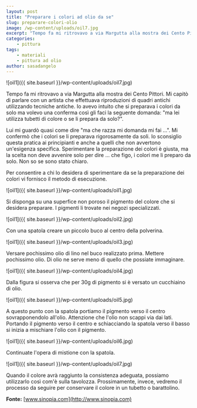 ```yaml
---
layout: post
title: "Preparare i colori ad olio da se"
slug: preparare-colori-olio
image: /wp-content/uploads/oil7.jpg
excerpt: "Tempo fa mi ritrovavo a via Margutta alla mostra dei Cento Pittori. Mi capitò di parlare con un artista che effettuava riproduzioni di quadri antichi"
categories:
    - pittura
tags:
    - materiali
    - pittura ad olio
author: sasadangelo
---
```


![oil1]({{ site.baseurl }}/wp-content/uploads/oil7.jpg) 

Tempo fa mi ritrovavo a via Margutta alla mostra dei Cento Pittori. Mi capitò di parlare con un artista che effettuava riproduzioni di quadri antichi utilizzando tecniche antiche. Io avevo intuito che si preparava i colori da solo ma volevo una conferma così gli faci la seguente domanda: "ma lei utilizza tubetti di colore o se li prepara da solo?".

Lui mi guardò quasi come dire "ma che razza mi domanda mi fai ...". Mi confermò che i colori se li preparava rigorosamente da soli. Io sconsiglio questa pratica ai principianti e anche a quelli che non avvertono un'esigenza specifica. Sperimentare la preparazione dei colori è giusta, ma la scelta non deve avvenire solo per dire ... che figo, i colori me li preparo da solo. Non so se sono stato chiaro.

Per consentire a chi lo desidera di sperimentare da se la preparazione dei colori vi fornisco il metodo di esecuzione. 

![oil1]({{ site.baseurl }}/wp-content/uploads/oil1.jpg)

Si disponga su una superfice non poroso il pigmento del colore che si desidera preparare. I pigmenti li trovate nei negozi specializzati. 

![oil1]({{ site.baseurl }}/wp-content/uploads/oil2.jpg)

Con una spatola creare un piccolo buco al centro della polverina. 

![oil1]({{ site.baseurl }}/wp-content/uploads/oil3.jpg)

Versare pochissimo olio di lino nel buco realizzato prima. Mettere pochissimo olio. Di olio ne serve meno di quello che possiate immaginare. 

![oil1]({{ site.baseurl }}/wp-content/uploads/oil4.jpg)

Dalla figura si osserva che per 30g di pigmento si è versato un cucchiaino di olio. 

![oil1]({{ site.baseurl }}/wp-content/uploads/oil5.jpg)

A questo punto con la spatola portiamo il pigmento verso il centro sovrapponendolo all'olio. Attenzione che l'olio non scappi via dai lati. Portando il pigmento verso il centro e schiacciando la spatola verso il basso si inizia a mischiare l'olio con il pigmento. 

![oil1]({{ site.baseurl }}/wp-content/uploads/oil6.jpg)

Continuate l'opera di mistione con la spatola. 

![oil1]({{ site.baseurl }}/wp-content/uploads/oil7.jpg)

Quando il colore avrà raggiunto la consistenza adeguata, possiamo utilizzarlo così com'è sulla tavolozza. Prossimamente, invece, vedremo il processo da seguire per conservare il colore in un tubetto o barattolino.

**Fonte:** [www.sinopia.com](http://www.sinopia.com)
